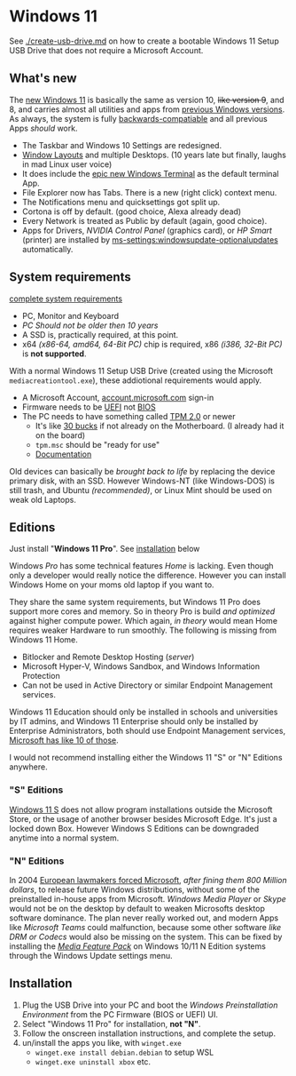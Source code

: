 # Windows 11

See [./create-usb-drive.md](./create-usb-drive.md) on how to create a bootable Windows 11 Setup USB Drive that does not require a Microsoft Account.

## What's new

The [new Windows 11](https://www.microsoft.com/en-us/windows/windows-11) is basically the same as version 10, ~~like version 9~~, and 8, and carries almost all utilities and apps from [previous Windows versions](https://en.wikipedia.org/wiki/List_of_Microsoft_Windows_versions). As always, the system is fully [backwards-compatiable](https://www.youtube.com/watch?v=bC6tngl0PTI) and all previous Apps _should_ work.

- The Taskbar and Windows 10 Settings are redesigned.
- [Window Layouts](https://support.microsoft.com/en-us/windows/snap-your-windows-885a9b1e-a983-a3b1-16cd-c531795e6241) and multiple Desktops. (10 years late but finally, laughs in mad Linux user voice)
- It does include the [epic new Windows Terminal](https://www.youtube.com/watch?v=8gw0rXPMMPE) as the default terminal App.
- File Explorer now has Tabs. There is a new (right click) context menu.
- The Notifications menu and quicksettings got split up.
- Cortona is off by default. (good choice, Alexa already dead)
- Every Network is treated as Public by default (again, good choice).
- Apps for Drivers, _NVIDIA Control Panel_ (graphics card), or _HP Smart_ (printer) are installed by <ms-settings:windowsupdate-optionalupdates> automatically.

## System requirements

[complete system requirements](https://www.microsoft.com/en-us/windows/windows-11-specifications#table1)

- PC, Monitor and Keyboard
- _PC Should not be older then 10 years_
- A SSD is, practically required, at this point.
- x64 _(x86-64, amd64, 64-Bit PC)_ chip is required, x86 _(i386, 32-Bit PC)_ is **not supported**.

With a normal Windows 11 Setup USB Drive (created using the Microsoft `mediacreationtool.exe`), these addiotional requirements would apply.

- A Microsoft Account, [account.microsoft.com](https://account.microsoft.com) sign-in
- Firmware needs to be [UEFI](https://en.wikipedia.org/wiki/UEFI) not [BIOS](https://en.wikipedia.org/wiki/BIOS)
- The PC needs to have something called [TPM 2.0](https://support.microsoft.com/en-us/topic/what-is-tpm-705f241d-025d-4470-80c5-4feeb24fa1ee) or newer
  - It's like [30 bucks](https://www.google.com/search?q=tpm+2.0&tbm=shop) if not already on the Motherboard. (I already had it on the board)
  - `tpm.msc` should be "ready for use"
  - [Documentation](https://learn.microsoft.com/en-us/windows/security/information-protection/tpm/trusted-platform-module-overview)

Old devices can basically be _brought back to life_ by replacing the device primary disk, with an SSD. However Windows-NT (like Windows-DOS) is still trash, and Ubuntu _(recommended)_, or Linux Mint should be used on weak old Laptops.

## Editions

Just install "**Windows 11 Pro**". See [installation](#installation) below

Windows _Pro_ has some technical features _Home_ is lacking. Even though only a developer would really notice the difference. However you can install Windows Home on your moms old laptop if you want to.

They share the same system requirements, but Windows 11 Pro does support more cores and memory. So in theory Pro is build _and optimized_ against higher compute power. Which again, _in theory_ would mean Home requires weaker Hardware to run smoothly. The following is missing from Windows 11 Home.

- Bitlocker and Remote Desktop Hosting (_server_)
- Microsoft Hyper-V, Windows Sandbox, and Windows Information Protection
- Can not be used in Active Directory or similar Endpoint Management services.

Windows 11 Education should only be installed in schools and universities by IT admins, and Windows 11 Enterprise should only be installed by Enterprise Administrators, both should use Endpoint Management services, [Microsoft has like 10 of those](https://learn.microsoft.com/en-us/mem/endpoint-manager-overview).

I would not recommend installing either the Windows 11 "S" or "N" Editions anywhere.

### "S" Editions

[Windows 11 S](https://support.microsoft.com/en-us/windows/windows-10-and-windows-11-in-s-mode-faq-851057d6-1ee9-b9e5-c30b-93baebeebc85) does not allow program installations outside the Microsoft Store, or the usage of another browser besides Microsoft Edge. It's just a locked down Box. However Windows S Editions can be downgraded anytime into a normal system.

### "N" Editions

In 2004 [European lawmakers forced Microsoft](https://en.wikipedia.org/wiki/Microsoft_Corp._v._Commission), _after fining them 800 Million dollars_, to release future Windows distributions, without some of the preinstalled in-house apps from Microsoft. _Windows Media Player_ or _Skype_ would not be on the desktop by default to weaken Microsofts desktop software dominance. The plan never really worked out, and modern Apps like _Microsoft Teams_ could malfunction, because some other software _like DRM or Codecs_ would also be missing on the system. This can be fixed by installing the [_Media Feature Pack_](https://support.microsoft.com/en-us/topic/media-feature-pack-list-for-windows-n-editions-c1c6fffa-d052-8338-7a79-a4bb980a700a) on Windows 10/11 N Edition systems through the Windows Update settings menu.

## Installation

1. Plug the USB Drive into your PC and boot the _Windows Preinstallation Environment_ from the PC Firmware (BIOS or UEFI) UI.
2. Select "Windows 11 Pro" for installation, **not "N"**.
3. Follow the onscreen installation instructions, and complete the setup.
4. un/install the apps you like, with `winget.exe`
   - `winget.exe install debian.debian` to setup WSL
   - `winget.exe uninstall xbox` etc.
